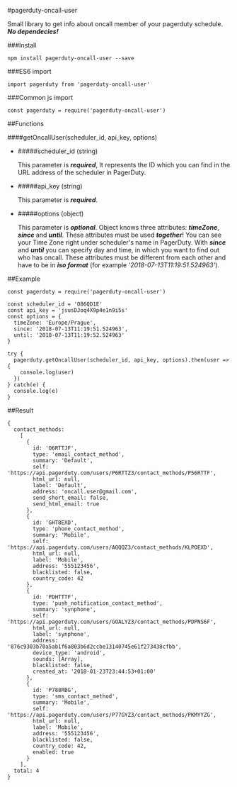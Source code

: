 #pagerduty-oncall-user

Small library to get info about oncall member of your pagerduty schedule. ***No dependecies!***

###Install

```
npm install pagerduty-oncall-user --save
```

###ES6 import

```
import pagerduty from 'pagerduty-oncall-user'
```

###Common js import

```
const pagerduty = require('pagerduty-oncall-user')
```

##Functions

####getOncallUser(scheduler_id, api_key, options)

- #####scheduler_id (string)

    This parameter is ***required***, It represents the ID which you can find in the URL address of the scheduler in PagerDuty.

- #####api_key (string)

    This parameter is ***required***. 
    
- #####options (object)

    This parameter is ***optional***. Object knows three attributes: ***timeZone***, ***since*** and ***until***. These attributes 
    must be used ***together***! You can see your Time Zone right under scheduler's name in PagerDuty. With ***since*** and ***until*** you can 
    specify day and time, in which you want to find out who has oncall. These attributes must be different from each other and have to be in
    ***iso format*** (for example _'2018-07-13T11:19:51.524963'_).

##Example

```
const pagerduty = require('pagerduty-oncall-user')

const scheduler_id = 'O86QD1E'
const api_key = 'jsusDJoq4X9p4e1n9i5s'
const options = {
  timeZone: 'Europe/Prague',
  since: '2018-07-13T11:19:51.524963',
  until: '2018-07-13T11:19:52.524963'
}

try {
  pagerduty.getOncallUser(scheduler_id, api_key, options).then(user => {
    console.log(user)
  })
} catch(e) {
  console.log(e)
}

```

##Result
```
{ 
  contact_methods:
    [ 
      { 
        id: 'O6RTTJF',
        type: 'email_contact_method',
        summary: 'Default',
        self: 'https://api.pagerduty.com/users/P6RTTZ3/contact_methods/P56RTTF',
        html_url: null,
        label: 'Default',  
        address: 'oncall.user@gmail.com',
        send_short_email: false,
        send_html_email: true 
      },
      { 
        id: 'GHT8EXD',
        type: 'phone_contact_method',
        summary: 'Mobile',
        self: 'https://api.pagerduty.com/users/AQQQZ3/contact_methods/KLPOEXD',
        html_url: null,
        label: 'Mobile',
        address: '555123456',
        blacklisted: false,
        country_code: 42
      },
      { 
        id: 'PDHTTTF',
        type: 'push_notification_contact_method',
        summary: 'synphone',
        self: 'https://api.pagerduty.com/users/GOALYZ3/contact_methods/PDPNS6F',
        html_url: null,
        label: 'synphone',
        address: '876c9303b70a5ab1f6a803b6d2ccbe13140745e61f273438cfbb',
        device_type: 'android',
        sounds: [Array],
        blacklisted: false,
        created_at: '2018-01-23T23:44:53+01:00' 
      },
      { 
        id: 'P788RBG',
        type: 'sms_contact_method',
        summary: 'Mobile',
        self: 'https://api.pagerduty.com/users/P77GYZ3/contact_methods/PKMYYZG',
        html_url: null,
        label: 'Mobile',
        address: '555123456',
        blacklisted: false,
        country_code: 42,
        enabled: true 
      } 
    ],
  total: 4 
}
```